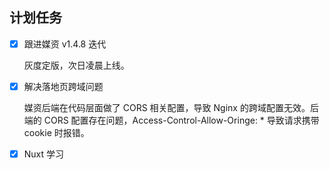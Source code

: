 ## 计划任务

- [x] 跟进媒资 v1.4.8 迭代

  灰度定版，次日凌晨上线。

- [x] 解决落地页跨域问题

  媒资后端在代码层面做了 CORS 相关配置，导致 Nginx 的跨域配置无效。后端的 CORS 配置存在问题，Access-Control-Allow-Oringe: \* 导致请求携带 cookie 时报错。

- [x] Nuxt 学习
